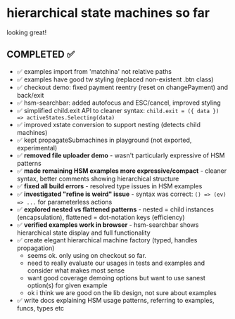 # hierarchical state machines so far

looking great!

## COMPLETED ✅ 

* ✅ examples import from 'matchina' not relative paths
* ✅ examples have good tw styling (replaced non-existent .btn class)
* ✅ checkout demo: fixed payment reentry (reset on changePayment) and back/exit
* ✅ hsm-searchbar: added autofocus and ESC/cancel, improved styling
* ✅ simplified child.exit API to cleaner syntax: `child.exit = ({ data }) => activeStates.Selecting(data)`
* ✅ improved xstate conversion to support nesting (detects child machines)
* ✅ kept propagateSubmachines in playground (not exported, experimental)
* ✅ **removed file uploader demo** - wasn't particularly expressive of HSM patterns
* ✅ **made remaining HSM examples more expressive/compact** - cleaner syntax, better comments showing hierarchical structure
* ✅ **fixed all build errors** - resolved type issues in HSM examples
* ✅ **investigated "refine is weird" issue** - syntax was correct: `() => (ev) => ...` for parameterless actions 
* ✅ **explored nested vs flattened patterns** - nested = child instances (encapsulation), flattened = dot-notation keys (efficiency)
* ✅ **verified examples work in browser** - hsm-searchbar shows hierarchical state display and full functionality
* ✅ create elegant hierarchical machine factory (typed, handles propagation)
  - seems ok. only using on checkout so far. 
  - need to really evaluate our usages in tests and examples and consider what makes most sense
  - want good coverage demoing options but want to use sanest option(s) for given example
  - ok i think we are good on the lib design, not sure about examples
* ✅ write docs explaining HSM usage patterns, referring to examples, funcs, types etc
